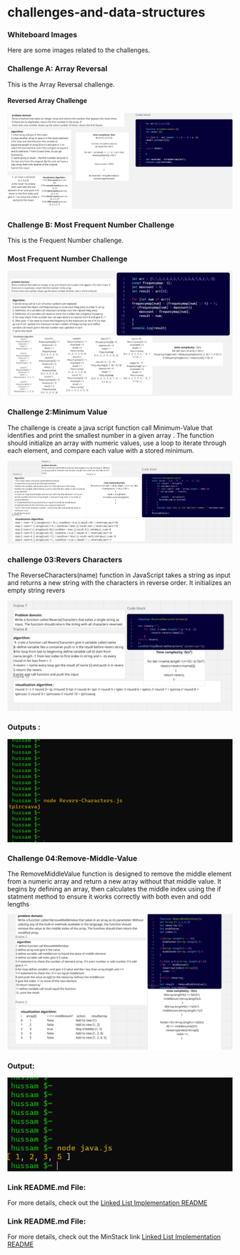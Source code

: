 # challenges-and-data-structures

### Whiteboard Images

Here are some images related to the challenges.

### Challenge A: Array Reversal

This is the Array Reversal challenge.

#### Reversed Array Challenge

![Reversed Array Challenge](./ArrayReversal.jpg)

### Challenge B: Most Frequent Number Challenge

This is the Frequent Number challenge.

### Most Frequent Number Challenge

![Most Frequent Number](./FrequentNumber.jpg)

### Challenge 2:Minimum Value

The challenge is create a java script function call Minimum-Value that identifies and print the smallest number in a given array .
The function should initialize an array with numeric values, use a loop to iterate through each element, and compare each value with a stored minimum.

![Minimum value](./minimum.png)

### challenge 03:Revers Characters

The ReverseCharacters(name) function in JavaScript takes a string as input and returns a new string with the characters in reverse order. It initializes an empty string revers

![Revers Characters](./reverchar.png)

### Outputs :
![logout](./result.png)


### Challenge 04:Remove-Middle-Value

The RemoveMiddleValue function is designed to remove the middle element from a numeric array and return a new array without that middle value. It begins by defining an array, then calculates the middle index using the if statment method to ensure it works correctly with both even and odd lengths

![Remove Middle Value](./removemiddlevalue.png)

### Output:
![logout](./output.png)

### Link README.md File:
For more details, check out the [Linked List Implementation README](https://github.com/hussam-200/challenges-and-data-structures/blob/Linked-List-Implementation/DataStructures/LinkedList/Linked-list-Implementation/README.md)

### Link README.md File:
For more details, check out the MinStack link [Linked List Implementation README](https://github.com/hussam-200/challenges-and-data-structures/blob/main/DataStructures/StackAndQueue/MinStack/README.md)
